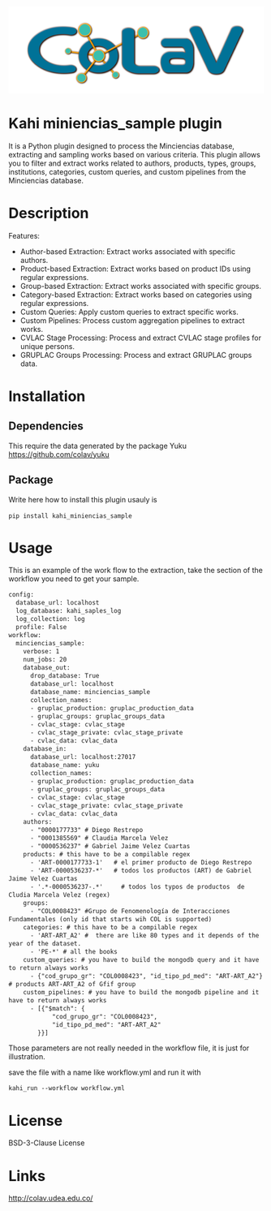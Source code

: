 <center><img src="https://raw.githubusercontent.com/colav/colav.github.io/master/img/Logo.png"/></center>

# Kahi miniencias_sample plugin 
It is a Python plugin designed to process the Minciencias database, extracting and sampling works based on various criteria. This plugin allows you to filter and extract works related to authors, products, types, groups, institutions, categories, custom queries, and custom pipelines from the Minciencias database.

# Description
Features:
* Author-based Extraction: Extract works associated with specific authors.
* Product-based Extraction: Extract works based on product IDs using regular expressions.
* Group-based Extraction: Extract works associated with specific groups.
* Category-based Extraction: Extract works based on categories using regular expressions.
* Custom Queries: Apply custom queries to extract specific works.
* Custom Pipelines: Process custom aggregation pipelines to extract works.
* CVLAC Stage Processing: Process and extract CVLAC stage profiles for unique persons.
* GRUPLAC Groups Processing: Process and extract GRUPLAC groups data.

# Installation

## Dependencies
This require the data generated by the package Yuku https://github.com/colav/yuku

## Package
Write here how to install this plugin
usauly is 

`pip install kahi_miniencias_sample`


# Usage
This is an example of the work flow to the extraction,
take the section of the workflow you need to get your sample.

```
config:
  database_url: localhost
  log_database: kahi_saples_log
  log_collection: log
  profile: False
workflow:
  minciencias_sample:
    verbose: 1
    num_jobs: 20
    database_out:
      drop_database: True
      database_url: localhost
      database_name: minciencias_sample
      collection_names:
      - gruplac_production: gruplac_production_data
      - gruplac_groups: gruplac_groups_data
      - cvlac_stage: cvlac_stage
      - cvlac_stage_private: cvlac_stage_private
      - cvlac_data: cvlac_data
    database_in:
      database_url: localhost:27017
      database_name: yuku
      collection_names:
      - gruplac_production: gruplac_production_data
      - gruplac_groups: gruplac_groups_data
      - cvlac_stage: cvlac_stage
      - cvlac_stage_private: cvlac_stage_private
      - cvlac_data: cvlac_data
    authors: 
      - "0000177733" # Diego Restrepo
      - "0001385569" # Claudia Marcela Velez
      - "0000536237" # Gabriel Jaime Velez Cuartas
    products: # this have to be a compilable regex
      - 'ART-0000177733-1'   # el primer producto de Diego Restrepo
      - 'ART-0000536237-*'   # todos los productos (ART) de Gabriel Jaime Velez Cuartas
      - '.*-0000536237-.*'     # todos los typos de productos  de Cludia Marcela Velez (regex)
    groups:
      - "COL0008423" #Grupo de Fenomenología de Interacciones Fundamentales (only id that starts wih COL is supported)
    categories: # this have to be a compilable regex
      - 'ART-ART_A2' #  there are like 80 types and it depends of the year of the dataset.
      - 'PE-*' # all the books
    custom_queries: # you have to build the mongodb query and it have to return always works
      - {"cod_grupo_gr": "COL0008423", "id_tipo_pd_med": "ART-ART_A2"} # products ART-ART_A2 of Gfif group
    custom_pipelines: # you have to build the mongodb pipeline and it have to return always works
      - [{"$match": { 
            "cod_grupo_gr": "COL0008423",
            "id_tipo_pd_med": "ART-ART_A2"
        }}]
```
Those parameters are not really needed in the workflow file, it is just for illustration.

save the file with a name like workflow.yml and run it with

```
kahi_run --workflow workflow.yml
```

# License
BSD-3-Clause License 

# Links
http://colav.udea.edu.co/



